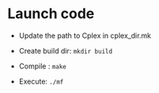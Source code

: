 # Launch code

* Update the path to Cplex in cplex_dir.mk

* Create build dir: ```mkdir build```

* Compile : ```make```

* Execute: ```./mf```

